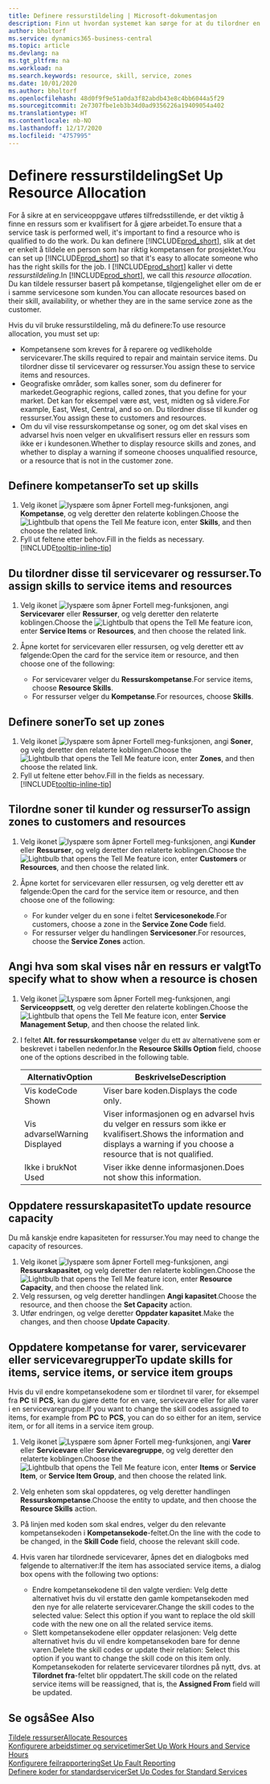 ```yaml
---
title: Definere ressurstildeling | Microsoft-dokumentasjon
description: Finn ut hvordan systemet kan sørge for at du tilordner en person som ikke har de nødvendige kompetansen til å yte service.
author: bholtorf
ms.service: dynamics365-business-central
ms.topic: article
ms.devlang: na
ms.tgt_pltfrm: na
ms.workload: na
ms.search.keywords: resource, skill, service, zones
ms.date: 10/01/2020
ms.author: bholtorf
ms.openlocfilehash: 48d0f9f9e51a0da3f82abdb43e8c4bb6044a5f29
ms.sourcegitcommit: 2e7307fbe1eb3b34d0ad9356226a19409054a402
ms.translationtype: HT
ms.contentlocale: nb-NO
ms.lasthandoff: 12/17/2020
ms.locfileid: "4757995"
---
```

# <a name="set-up-resource-allocation"></a><span data-ttu-id="a3444-103">Definere ressurstildeling</span><span class="sxs-lookup"><span data-stu-id="a3444-103">Set Up Resource Allocation</span></span>
<span data-ttu-id="a3444-104">For å sikre at en serviceoppgave utføres tilfredsstillende, er det viktig å finne en ressurs som er kvalifisert for å gjøre arbeidet.</span><span class="sxs-lookup"><span data-stu-id="a3444-104">To ensure that a service task is performed well, it's important to find a resource who is qualified to do the work.</span></span> <span data-ttu-id="a3444-105">Du kan definere [!INCLUDE[prod_short](includes/prod_short.md)], slik at det er enkelt å tildele en person som har riktig kompetansen for prosjektet.</span><span class="sxs-lookup"><span data-stu-id="a3444-105">You can set up [!INCLUDE[prod_short](includes/prod_short.md)] so that it's easy to allocate someone who has the right skills for the job.</span></span> <span data-ttu-id="a3444-106">I [!INCLUDE[prod_short](includes/prod_short.md)] kaller vi dette _ressurstildeling_.</span><span class="sxs-lookup"><span data-stu-id="a3444-106">In [!INCLUDE[prod_short](includes/prod_short.md)], we call this _resource allocation_.</span></span> <span data-ttu-id="a3444-107">Du kan tildele ressurser basert på kompetanse, tilgjengelighet eller om de er i samme servicesone som kunden.</span><span class="sxs-lookup"><span data-stu-id="a3444-107">You can allocate resources based on their skill, availability, or whether they are in the same service zone as the customer.</span></span> 

<span data-ttu-id="a3444-108">Hvis du vil bruke ressurstildeling, må du definere:</span><span class="sxs-lookup"><span data-stu-id="a3444-108">To use resource allocation, you must set up:</span></span>  
  
* <span data-ttu-id="a3444-109">Kompetansene som kreves for å reparere og vedlikeholde servicevarer.</span><span class="sxs-lookup"><span data-stu-id="a3444-109">The skills required to repair and maintain service items.</span></span> <span data-ttu-id="a3444-110">Du tilordner disse til servicevarer og ressurser.</span><span class="sxs-lookup"><span data-stu-id="a3444-110">You assign these to service items and resources.</span></span>  
* <span data-ttu-id="a3444-111">Geografiske områder, som kalles soner, som du definerer for markedet.</span><span class="sxs-lookup"><span data-stu-id="a3444-111">Geographic regions, called zones, that you define for your market.</span></span> <span data-ttu-id="a3444-112">Det kan for eksempel være øst, vest, midten og så videre.</span><span class="sxs-lookup"><span data-stu-id="a3444-112">For example, East, West, Central, and so on.</span></span> <span data-ttu-id="a3444-113">Du tilordner disse til kunder og ressurser.</span><span class="sxs-lookup"><span data-stu-id="a3444-113">You assign these to customers and resources.</span></span>  
* <span data-ttu-id="a3444-114">Om du vil vise ressurskompetanse og soner, og om det skal vises en advarsel hvis noen velger en ukvalifisert ressurs eller en ressurs som ikke er i kundesonen.</span><span class="sxs-lookup"><span data-stu-id="a3444-114">Whether to display resource skills and zones, and whether to display a warning if someone chooses unqualified resource, or a resource that is not in the customer zone.</span></span>  

## <a name="to-set-up-skills"></a><span data-ttu-id="a3444-115">Definere kompetanser</span><span class="sxs-lookup"><span data-stu-id="a3444-115">To set up skills</span></span>
1. <span data-ttu-id="a3444-116">Velg ikonet ![lyspære som åpner Fortell meg-funksjonen](media/ui-search/search_small.png "Fortell hva du vil gjøre"), angi **Kompetanse**, og velg deretter den relaterte koblingen.</span><span class="sxs-lookup"><span data-stu-id="a3444-116">Choose the ![Lightbulb that opens the Tell Me feature](media/ui-search/search_small.png "Tell me what you want to do") icon, enter **Skills**, and then choose the related link.</span></span>  
2. <span data-ttu-id="a3444-117">Fyll ut feltene etter behov.</span><span class="sxs-lookup"><span data-stu-id="a3444-117">Fill in the fields as necessary.</span></span> [!INCLUDE[tooltip-inline-tip](includes/tooltip-inline-tip_md.md)]  

## <a name="to-assign-skills-to-service-items-and-resources"></a><span data-ttu-id="a3444-118">Du tilordner disse til servicevarer og ressurser.</span><span class="sxs-lookup"><span data-stu-id="a3444-118">To assign skills to service items and resources</span></span>
1. <span data-ttu-id="a3444-119">Velg ikonet ![lyspære som åpner Fortell meg-funksjonen](media/ui-search/search_small.png "Fortell hva du vil gjøre"), angi **Servicevarer** eller **Ressurser**, og velg deretter den relaterte koblingen.</span><span class="sxs-lookup"><span data-stu-id="a3444-119">Choose the ![Lightbulb that opens the Tell Me feature](media/ui-search/search_small.png "Tell me what you want to do") icon, enter **Service Items** or **Resources**, and then choose the related link.</span></span>  
2. <span data-ttu-id="a3444-120">Åpne kortet for servicevaren eller ressursen, og velg deretter ett av følgende:</span><span class="sxs-lookup"><span data-stu-id="a3444-120">Open the card for the service item or resource, and then choose one of the following:</span></span>  
  
    * <span data-ttu-id="a3444-121">For servicevarer velger du **Ressurskompetanse**.</span><span class="sxs-lookup"><span data-stu-id="a3444-121">For service items, choose **Resource Skills**.</span></span>  
    * <span data-ttu-id="a3444-122">For ressurser velger du **Kompetanse**.</span><span class="sxs-lookup"><span data-stu-id="a3444-122">For resources, choose **Skills**.</span></span>  

## <a name="to-set-up-zones"></a><span data-ttu-id="a3444-123">Definere soner</span><span class="sxs-lookup"><span data-stu-id="a3444-123">To set up zones</span></span>
1. <span data-ttu-id="a3444-124">Velg ikonet ![lyspære som åpner Fortell meg-funksjonen](media/ui-search/search_small.png "Fortell hva du vil gjøre"), angi **Soner**, og velg deretter den relaterte koblingen.</span><span class="sxs-lookup"><span data-stu-id="a3444-124">Choose the ![Lightbulb that opens the Tell Me feature](media/ui-search/search_small.png "Tell me what you want to do") icon, enter **Zones**, and then choose the related link.</span></span>  
2. <span data-ttu-id="a3444-125">Fyll ut feltene etter behov.</span><span class="sxs-lookup"><span data-stu-id="a3444-125">Fill in the fields as necessary.</span></span> [!INCLUDE[tooltip-inline-tip](includes/tooltip-inline-tip_md.md)]  

## <a name="to-assign-zones-to-customers-and-resources"></a><span data-ttu-id="a3444-126">Tilordne soner til kunder og ressurser</span><span class="sxs-lookup"><span data-stu-id="a3444-126">To assign zones to customers and resources</span></span> 
1. <span data-ttu-id="a3444-127">Velg ikonet ![lyspære som åpner Fortell meg-funksjonen](media/ui-search/search_small.png "Fortell hva du vil gjøre"), angi **Kunder** eller **Ressurser**, og velg deretter den relaterte koblingen.</span><span class="sxs-lookup"><span data-stu-id="a3444-127">Choose the ![Lightbulb that opens the Tell Me feature](media/ui-search/search_small.png "Tell me what you want to do") icon, enter **Customers** or **Resources**, and then choose the related link.</span></span>  
2. <span data-ttu-id="a3444-128">Åpne kortet for servicevaren eller ressursen, og velg deretter ett av følgende:</span><span class="sxs-lookup"><span data-stu-id="a3444-128">Open the card for the service item or resource, and then choose one of the following:</span></span>  
  
    * <span data-ttu-id="a3444-129">For kunder velger du en sone i feltet **Servicesonekode**.</span><span class="sxs-lookup"><span data-stu-id="a3444-129">For customers, choose a zone in the **Service Zone Code** field.</span></span>  
    * <span data-ttu-id="a3444-130">For ressurser velger du handlingen **Servicesoner**.</span><span class="sxs-lookup"><span data-stu-id="a3444-130">For resources, choose the **Service Zones** action.</span></span>  

## <a name="to-specify-what-to-show-when-a-resource-is-chosen"></a><span data-ttu-id="a3444-131">Angi hva som skal vises når en ressurs er valgt</span><span class="sxs-lookup"><span data-stu-id="a3444-131">To specify what to show when a resource is chosen</span></span>
1. <span data-ttu-id="a3444-132">Velg ikonet ![Lyspære som åpner Fortell meg-funksjonen](media/ui-search/search_small.png "Fortell hva du vil gjøre"), angi **Serviceoppsett**, og velg deretter den relaterte koblingen.</span><span class="sxs-lookup"><span data-stu-id="a3444-132">Choose the ![Lightbulb that opens the Tell Me feature](media/ui-search/search_small.png "Tell me what you want to do") icon, enter **Service Management Setup**, and then choose the related link.</span></span> 
2. <span data-ttu-id="a3444-133">I feltet **Alt. for ressurskompetanse** velger du ett av alternativene som er beskrevet i tabellen nedenfor.</span><span class="sxs-lookup"><span data-stu-id="a3444-133">In the **Resource Skills Option** field, choose one of the options described in the following table.</span></span>  
  
    |<span data-ttu-id="a3444-134">**Alternativ**</span><span class="sxs-lookup"><span data-stu-id="a3444-134">**Option**</span></span>|<span data-ttu-id="a3444-135">**Beskrivelse**</span><span class="sxs-lookup"><span data-stu-id="a3444-135">**Description**</span></span>|  
    |------------|-------------|  
    |<span data-ttu-id="a3444-136">Vis kode</span><span class="sxs-lookup"><span data-stu-id="a3444-136">Code Shown</span></span> | <span data-ttu-id="a3444-137">Viser bare koden.</span><span class="sxs-lookup"><span data-stu-id="a3444-137">Displays the code only.</span></span>|  
    |<span data-ttu-id="a3444-138">Vis advarsel</span><span class="sxs-lookup"><span data-stu-id="a3444-138">Warning Displayed</span></span> | <span data-ttu-id="a3444-139">Viser informasjonen og en advarsel hvis du velger en ressurs som ikke er kvalifisert.</span><span class="sxs-lookup"><span data-stu-id="a3444-139">Shows the information and displays a warning if you choose a resource that is not qualified.</span></span>|  
    |<span data-ttu-id="a3444-140">Ikke i bruk</span><span class="sxs-lookup"><span data-stu-id="a3444-140">Not Used</span></span> | <span data-ttu-id="a3444-141">Viser ikke denne informasjonen.</span><span class="sxs-lookup"><span data-stu-id="a3444-141">Does not show this information.</span></span>|  

## <a name="to-update-resource-capacity"></a><span data-ttu-id="a3444-142">Oppdatere ressurskapasitet</span><span class="sxs-lookup"><span data-stu-id="a3444-142">To update resource capacity</span></span>  
<span data-ttu-id="a3444-143">Du må kanskje endre kapasiteten for ressurser.</span><span class="sxs-lookup"><span data-stu-id="a3444-143">You may need to change the capacity of resources.</span></span>  
  
1. <span data-ttu-id="a3444-144">Velg ikonet ![lyspære som åpner Fortell meg-funksjonen](media/ui-search/search_small.png "Fortell hva du vil gjøre"), angi **Ressurskapasitet**, og velg deretter den relaterte koblingen.</span><span class="sxs-lookup"><span data-stu-id="a3444-144">Choose the ![Lightbulb that opens the Tell Me feature](media/ui-search/search_small.png "Tell me what you want to do") icon, enter **Resource Capacity**, and then choose the related link.</span></span>  
2. <span data-ttu-id="a3444-145">Velg ressursen, og velg deretter handlingen **Angi kapasitet**.</span><span class="sxs-lookup"><span data-stu-id="a3444-145">Choose the resource, and then choose the **Set Capacity** action.</span></span>  
3. <span data-ttu-id="a3444-146">Utfør endringen, og velge deretter **Oppdater kapasitet**.</span><span class="sxs-lookup"><span data-stu-id="a3444-146">Make the changes, and then choose **Update Capacity**.</span></span>  

## <a name="to-update-skills-for-items-service-items-or-service-item-groups"></a><span data-ttu-id="a3444-147">Oppdatere kompetanse for varer, servicevarer eller servicevaregrupper</span><span class="sxs-lookup"><span data-stu-id="a3444-147">To update skills for items, service items, or service item groups</span></span>
<span data-ttu-id="a3444-148">Hvis du vil endre kompetansekodene som er tilordnet til varer, for eksempel fra **PC** til **PCS**, kan du gjøre dette for en vare, servicevare eller for alle varer i en servicevaregruppe.</span><span class="sxs-lookup"><span data-stu-id="a3444-148">If you want to change the skill codes assigned to items, for example from **PC** to **PCS**, you can do so either for an item, service item, or for all items in a service item group.</span></span>  
  
1. <span data-ttu-id="a3444-149">Velg ikonet ![Lyspære som åpner Fortell meg-funksjonen](media/ui-search/search_small.png "Fortell hva du vil gjøre"), angi **Varer** eller **Servicevare** eller **Servicevaregruppe**, og velg deretter den relaterte koblingen.</span><span class="sxs-lookup"><span data-stu-id="a3444-149">Choose the ![Lightbulb that opens the Tell Me feature](media/ui-search/search_small.png "Tell me what you want to do") icon, enter **Items** or **Service Item**, or **Service Item Group**, and then choose the related link.</span></span>  
2. <span data-ttu-id="a3444-150">Velg enheten som skal oppdateres, og velg deretter handlingen **Ressurskompetanse**.</span><span class="sxs-lookup"><span data-stu-id="a3444-150">Choose the entity to update, and then choose the **Resource Skills** action.</span></span>  
3. <span data-ttu-id="a3444-151">På linjen med koden som skal endres, velger du den relevante kompetansekoden i **Kompetansekode**-feltet.</span><span class="sxs-lookup"><span data-stu-id="a3444-151">On the line with the code to be changed, in the **Skill Code** field, choose the relevant skill code.</span></span>  
4.  <span data-ttu-id="a3444-152">Hvis varen har tilordnede servicevarer, åpnes det en dialogboks med følgende to alternativer:</span><span class="sxs-lookup"><span data-stu-id="a3444-152">If the item has associated service items, a dialog box opens with the following two options:</span></span>  
  
    * <span data-ttu-id="a3444-153">Endre kompetansekodene til den valgte verdien: Velg dette alternativet hvis du vil erstatte den gamle kompetansekoden med den nye for alle relaterte servicevarer.</span><span class="sxs-lookup"><span data-stu-id="a3444-153">Change the skill codes to the selected value: Select this option if you want to replace the old skill code with the new one on all the related service items.</span></span>  
    * <span data-ttu-id="a3444-154">Slett kompetansekodene eller oppdater relasjonen: Velg dette alternativet hvis du vil endre kompetansekoden bare for denne varen.</span><span class="sxs-lookup"><span data-stu-id="a3444-154">Delete the skill codes or update their relation: Select this option if you want to change the skill code on this item only.</span></span> <span data-ttu-id="a3444-155">Kompetansekoden for relaterte servicevarer tilordnes på nytt, dvs. at **Tilordnet fra**-feltet blir oppdatert.</span><span class="sxs-lookup"><span data-stu-id="a3444-155">The skill code on the related service items will be reassigned, that is, the **Assigned From** field will be updated.</span></span>  
  
## <a name="see-also"></a><span data-ttu-id="a3444-156">Se også</span><span class="sxs-lookup"><span data-stu-id="a3444-156">See Also</span></span>
[<span data-ttu-id="a3444-157">Tildele ressurser</span><span class="sxs-lookup"><span data-stu-id="a3444-157">Allocate Resources</span></span>](service-how-to-allocate-resources.md)  
[<span data-ttu-id="a3444-158">Konfigurere arbeidstimer og servicetimer</span><span class="sxs-lookup"><span data-stu-id="a3444-158">Set Up Work Hours and Service Hours</span></span>](service-how-setup-work-service-hours.md)  
[<span data-ttu-id="a3444-159">Konfigurere feilrapportering</span><span class="sxs-lookup"><span data-stu-id="a3444-159">Set Up Fault Reporting</span></span>](service-how-setup-fault-reporting.md)  
[<span data-ttu-id="a3444-160">Definere koder for standardservicer</span><span class="sxs-lookup"><span data-stu-id="a3444-160">Set Up Codes for Standard Services</span></span>](service-how-setup-service-coding.md)  
 

